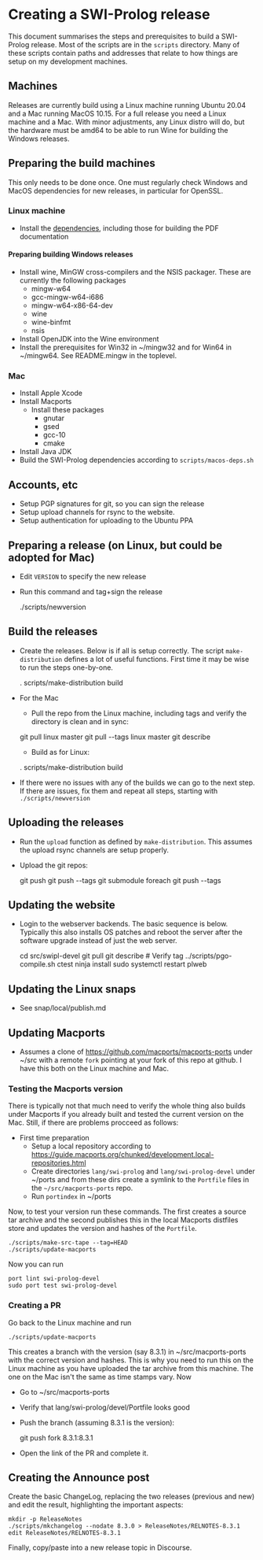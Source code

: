 # Creating a SWI-Prolog release

This  document  summarises  the  steps  and  prerequisites  to  build  a
SWI-Prolog release. Most of the scripts  are in the `scripts` directory.
Many of these scripts contain paths  and   addresses  that relate to how
things are setup on my development machines.

## Machines

Releases are currently build using a  Linux machine running Ubuntu 20.04
and a Mac running MacOS 10.15.  For  a   full  release  you need a Linux
machine and a Mac. With minor adjustments, any Linux distro will do, but
the hardware must be amd64 to  be  able   to  run  Wine for building the
Windows releases.

## Preparing the build machines

This only needs to be done once.   One  must regularly check Windows and
MacOS dependencies for new releases, in particular for OpenSSL.

### Linux machine

  - Install the [dependencies](https://www.swi-prolog.org/build/Debian.txt),
    including those for building the PDF documentation

#### Preparing building Windows releases

  - Install wine, MinGW cross-compilers and the NSIS packager.  These
    are currently the following packages
    - mingw-w64
    - gcc-mingw-w64-i686
    - mingw-w64-x86-64-dev
    - wine
    - wine-binfmt
    - nsis
  - Install OpenJDK into the Wine environment
  - Install the prerequisites for Win32 in ~/mingw32 and for Win64 in
    ~/mingw64.  See README.mingw in the toplevel.

### Mac

  - Install Apple Xcode
  - Install Macports
    - Install these packages
      - gnutar
      - gsed
      - gcc-10
      - cmake
  - Install Java JDK
  - Build the SWI-Prolog dependencies according to `scripts/macos-deps.sh`

## Accounts, etc

  - Setup PGP signatures for git, so you can sign the release
  - Setup upload channels for rsync to the website.
  - Setup authentication for uploading to the Ubuntu PPA

## Preparing a release (on Linux, but could be adopted for Mac)

  - Edit `VERSION` to specify the new release

  - Run this command and tag+sign the release

	./scripts/newversion

## Build the releases

  - Create the releases.  Below is if all is setup correctly.  The
    script `make-distribution` defines a lot of useful functions.
    First time it may be wise to run the steps one-by-one.

	. scripts/make-distribution
        build

  - For the Mac
    - Pull the repo from the Linux machine, including tags and verify
      the directory is clean and in sync:

	git pull linux master
	git pull --tags linux master
	git describe

    - Build as for Linux:

	. scripts/make-distribution
        build

  - If there were no issues with any of the builds we can go to the
    next step.  If there are issues, fix them and repeat all steps,
    starting with `./scripts/newversion`

## Uploading the releases

  - Run the `upload` function as defined by `make-distribution`.
    This assumes the upload rsync channels are setup properly.
  - Upload the git repos:

	git push
	git push --tags
	git submodule foreach git push --tags

## Updating the website

  - Login to the webserver backends.  The basic sequence is below.
    Typically this also installs OS patches and reboot the server
    after the software upgrade instead of just the web server.

	cd src/swipl-devel
	git pull
	git describe		# Verify tag
	../scripts/pgo-compile.sh
	ctest
	ninja install
	sudo systemctl restart plweb

## Updating the Linux snaps

  - See snap/local/publish.md

## Updating Macports

  - Assumes a clone of https://github.com/macports/macports-ports under ~/src
    with a remote `fork` pointing at your fork of this repo at github.  I have
    this both on the Linux machine and Mac.

### Testing the Macports version

There is typically not that much  need   to  verify the whole thing also
builds under Macports if  you  already   built  and  tested  the current
version on the Mac. Still, if there are problems procceed as follows:

  - First time preparation
    - Setup a local repository according to
      https://guide.macports.org/chunked/development.local-repositories.html
    - Create directories `lang/swi-prolog` and `lang/swi-prolog-devel` under
      ~/ports and from these dirs create a symlink to the `Portfile` files
      in the `~/src/macports-ports` repo.
    - Run `portindex` in ~/ports

Now, to test your version run these commands. The first creates a source
tar archive and  the  second  publishes   this  in  the  local  Macports
distfiles store and updates the version and hashes of the `Portfile`.

    ./scripts/make-src-tape --tag=HEAD
    ./scripts/update-macports

Now you can run

    port lint swi-prolog-devel
    sudo port test swi-prolog-devel

### Creating a PR

Go back to the Linux machine and run

    ./scripts/update-macports

This   creates   a   branch   with   the    version   (say   8.3.1)   in
~/src/macports-ports with the correct version and   hashes.  This is why
you need to run this on the Linux   machine as you have uploaded the tar
archive from this machine. The one on  the   Mac  isn't the same as time
stamps vary.  Now

  - Go to ~/src/macports-ports
  - Verify that lang/swi-prolog/devel/Portfile looks good
  - Push the branch (assuming 8.3.1 is the version):

	git push fork 8.3.1:8.3.1

  - Open the link of the PR and complete it.

## Creating the Announce post

Create the basic ChangeLog, replacing  the   two  releases (previous and
new) and edit the result, highlighting the important aspects:

    mkdir -p ReleaseNotes
    ./scripts/mkchangelog --nodate 8.3.0 > ReleaseNotes/RELNOTES-8.3.1
    edit ReleaseNotes/RELNOTES-8.3.1

Finally, copy/paste into a new release topic in Discourse.

